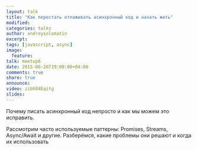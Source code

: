 ```yaml
---
layout: talk
title: "Как перестать отлаживать асинхронный код и начать жить"
modified:
categories: talks
author: andreysolomatin
excerpt:
tags: [javascript, async]
image:
  feature:
talk: meetup6
date: 2015-06-26T19:00:00+04:00
comments: true
share: true
announce: 
video: zibh84Eqitg
slides: 
---
```


Почему писать асинхронный код непросто и как мы можем это исправить.

Рассмотрим часто используемые паттерны: Promises, Streams, Async/Await и другие. 
Разберёмся, какие проблемы они решают и когда их использовать
